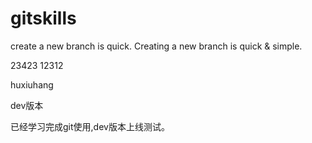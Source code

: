 # gitskills
create a new branch is quick.
Creating a new branch is quick & simple.

23423
12312


huxiuhang

dev版本

已经学习完成git使用,dev版本上线测试。
